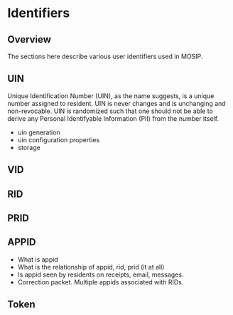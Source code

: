 # Identifiers

## Overview
The sections here describe various user identifiers used in MOSIP.

## UIN
Unique Identification Number (UIN), as the name suggests, is a unique number assigned to resident. UIN is never changes and is unchanging and non-revocable.  UIN is randomized such that one should not be able to derive any Personal Identifyable Information (PII) from the number itself.

* uin generation
* uin configuration properties
* storage

## VID

## RID

## PRID

## APPID

* What is appid
* What is the relationship of appid, rid, prid (it at all)
* Is appid seen by residents on receipts, email, messages.
* Correction packet.  Multiple appids associated with RIDs.   

## Token
